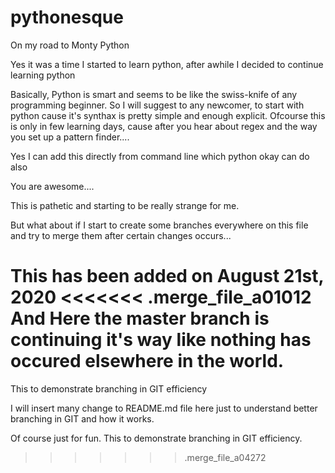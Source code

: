 # pythonesque
On my road to Monty Python

Yes it was a time I started to learn python, after awhile I decided to continue learning python

Basically, Python is smart and seems to be like the swiss-knife of any programming beginner.
So I will suggest to any newcomer, to start with python cause it's synthax is pretty simple and enough explicit.
Ofcourse this is only in few learning days, cause after you hear about regex and the way you set up a pattern finder....

Yes I can add this directly from command line which python okay can do also

You are awesome....

This is pathetic and starting to be really strange for me.

But what about if I start to create some branches everywhere on this file and try to merge them after certain changes occurs...

This has been added on August 21st, 2020
<<<<<<< .merge_file_a01012
And Here the master branch is continuing it's way like nothing has occured elsewhere in the world.
=======

This to demonstrate branching in GIT efficiency

I will insert many change to README.md file here just to understand better branching in GIT and how it works.

Of course just for fun.
This to demonstrate branching in GIT efficiency.
>>>>>>> .merge_file_a04272
